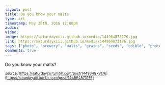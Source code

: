 ```yaml
---
layout: post
title: Do you know your malts
type: art
timestamp: May 26th, 2016 12:00pm
audio: 
video: 
image: https://saturdayxiii.github.io/media/144964873176.jpg
link: https://saturdayxiii.github.io/media/144964873176.jpg
tags: ["photo", "brewery", "malts", "grains", "seeds", "edible", "photography", "food", "art"]
comments: true
---
```

Do you know your malts?
 
  
<small>source: [https://saturdayxiii.tumblr.com/post/144964873176](https://saturdayxiii.tumblr.com/post/144964873176)</small>